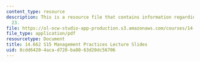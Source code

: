 ```yaml
---
content_type: resource
description: This is a resource file that contains information regarding lecture slide
  23.
file: https://ol-ocw-studio-app-production.s3.amazonaws.com/courses/14-662-labor-economics-ii-spring-2015/8cdd64204acad720ba8063d20dc56706_MIT14_662S15_lec_slides23.pdf
file_type: application/pdf
resourcetype: Document
title: 14.662 S15 Management Practices Lecture Slides
uid: 8cdd6420-4aca-d720-ba80-63d20dc56706
---
```

